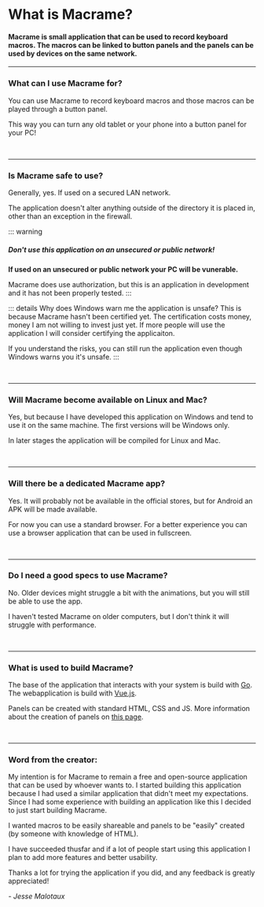 # What is Macrame?

#### Macrame is small application that can be used to record keyboard macros. The macros can be linked to button panels and the panels can be used by devices on the same network.

---
### What can I use Macrame for?

You can use Macrame to record keyboard macros and those macros can be played through a button panel. 

This way you can turn any old tablet or your phone into a button panel for your PC!

&nbsp;

---

### Is Macrame safe to use?

Generally, yes. If used on a secured LAN network. 

The application doesn't alter anything outside of the directory it is placed in, other than an exception in the firewall. 

::: warning
  ##### Don't use this application on an unsecured or public network!

  **If used on an unsecured or public network your PC will be vunerable.** 

  Macrame does use authorization, but this is an application in development and it has not been properly tested.
:::

::: details Why does Windows warn me the application is unsafe?
  This is because Macrame hasn't been certified yet. The certification costs money, money I am not willing to invest just yet. 
  If more people will use the application I will consider certifying the applicaiton. 

  If you understand the risks, you can still run the application even though Windows warns you it's unsafe. 
:::

&nbsp;

---


### Will Macrame become available on Linux and Mac?

Yes, but because I have developed this application on Windows and tend to use it on the same machine. The first versions will be Windows only. 

In later stages the application will be compiled for Linux and Mac. 

&nbsp;

---

### Will there be a dedicated Macrame app?

Yes. It will probably not be available in the official stores, but for Android an APK will be made available. 

For now you can use a standard browser. For a better experience you can use a browser application that can be used in fullscreen. 

&nbsp;

---

### Do I need a good specs to use Macrame?

No. Older devices might struggle a bit with the animations, but you will still be able to use the app. 

I haven't tested Macrame on older computers, but I don't think it will struggle with performance.

&nbsp;

---

### What is used to build Macrame?

The base of the application that interacts with your system is build with [Go](https://go.dev/). The webapplication is build with [Vue.js](https://vuejs.org/). 

Panels can be created with standard HTML, CSS and JS. More information about the creation of panels on [this page](/panels/creation).

&nbsp;

---


### Word from the creator:

My intention is for Macrame to remain a free and open-source application that can be used by whoever wants to. 
I started building this application because I had used a similar application that didn't meet my expectations. 
Since I had some experience with building an application like this I decided to just start building Macrame. 

I wanted macros to be easily shareable and panels to be "easily" created (by someone with knowledge of HTML). 

I have succeeded thusfar and if a lot of people start using this application I plan to add more features and better usability. 

Thanks a lot for trying the application if you did, and any feedback is greatly appreciated!

*- Jesse Malotaux*